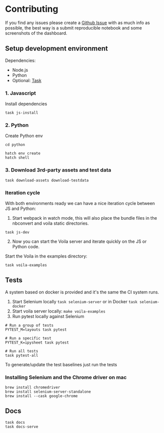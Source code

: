 # Contributing

If you find any issues please create a
[Github Issue](https://github.com/danielfrg/jupyter-flex/issues)
with as much info as possible, the best way is a submit reproducible notebook
and some screenshots of the dashboard.

## Setup development environment

Dependencies:

- Node.js
- Python
- Optional: [Task](https://taskfile.dev)

### 1. Javascript

Install dependencies

```shell
task js-install
```

### 2. Python

Create Python env

```shell
cd python

hatch env create
hatch shell
```

### 3. Download 3rd-party assets and test data

```shell
task download-assets download-testdata
```

### Iteration cycle

With both environments ready we can have a nice iteration cycle between JS and Python:

1. Start webpack in watch mode, this will also place the bundle files in the
   nbconvert and voila static directories.

```shell
task js-dev
```

2. Now you can start the Voila server and iterate quickly on the JS or Python code.

Start the Voila in the examples directory:

```shell
task voila-examples
```

## Tests

A system based on docker is provided and it's the same the CI system runs.

1. Start Selenium locally `task selenium-server` or in Docker `task selenium-docker`
2. Start voila server locally: `make voila-examples`
3. Run pytest locally against Selenium

```shell
# Run a group of tests
PYTEST_M=layouts task pytest

# Run a specific test
PYTEST_K=ipysheet task pytest

# Run all tests
task pytest-all
```

To generate/update the test baselines just run the tests

### Installing Selenium and the Chrome driver on mac

```shell
brew install chromedriver
brew install selenium-server-standalone
brew install --cask google-chrome
```

## Docs

```shell
task docs
task docs-serve
```
